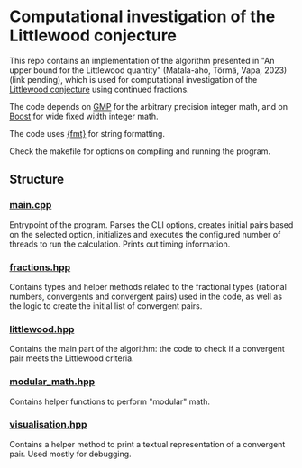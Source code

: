 # Computational investigation of the Littlewood conjecture

This repo contains an implementation of the algorithm presented in "An upper
bound for the Littlewood quantity" (Matala-aho, Törmä, Vapa, 2023) (link
pending), which is used for computational investigation of the
[Littlewood conjecture](https://en.wikipedia.org/wiki/Littlewood_conjecture)
using continued fractions.

The code depends on [GMP](https://gmplib.org/) for the arbitrary precision
integer math, and on [Boost](https://www.boost.org/) for wide fixed width
integer math.

The code uses [{fmt}](https://github.com/fmtlib/fmt) for string formatting.

Check the makefile for options on compiling and running the program.

## Structure

### [main.cpp](main.cpp)

Entrypoint of the program. Parses the CLI options, creates initial pairs
based on the selected option, initializes and executes the configured
number of threads to run the calculation. Prints out timing information.

### [fractions.hpp](fractions.hpp)

Contains types and helper methods related to the fractional types
(rational numbers, convergents and convergent pairs) used in the code,
as well as the logic to create the initial list of convergent pairs.

### [littlewood.hpp](littlewood.hpp)

Contains the main part of the algorithm: the code to check if a
convergent pair meets the Littlewood criteria.

### [modular_math.hpp](modular_math.hpp)

Contains helper functions to perform "modular" math.

### [visualisation.hpp](visualisation.hpp)

Contains a helper method to print a textual representation of a
convergent pair. Used mostly for debugging.
